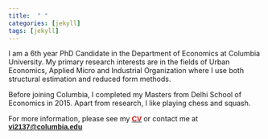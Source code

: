 ```yaml
---
title:  " "
categories: [jekyll]
tags: [jekyll]
---
```

I am a 6th year PhD Candidate in the Department of Economics at Columbia University. My primary research interests are in the fields of Urban Economics, Applied Micro and Industrial Organization where I use both structural estimation and reduced form methods. 

Before joining Columbia, I completed my Masters from Delhi School of Economics in 2015. Apart from research, I like playing chess and squash. 

For more information, please see my <a href="https://vinayakiyer.github.io/files/CV_Vinayak.pdf" target="_blank"><b><font face="Arial" color="#cc0e0e">CV</font></b></a> or contact me at <a href="mailto:{{ site.author.email }}" title="Email {{ site.author.email }}" target="_blank"><b><font face="Arial" color="#cc0e0e">vi2137@columbia.edu</font></b></a>

